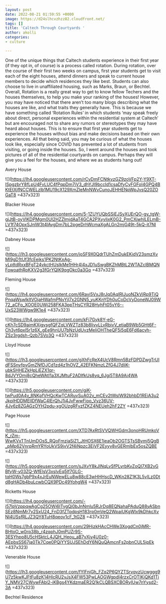 ```yaml
---
layout: post
date: 2022-08-21 01:59:55 +0000
image: https://d24slhcvzhzz82.cloudfront.net/
tags: []
title: 'Caltech Through Courtyards '
author: akolli
categories:
- culture

---
```

One of the unique things that Caltech students experience in their first year (if they opt in, of course) is a process called rotation. During rotation, over the course of their first two weeks on campus, first year students get to visit each of the eight houses, attend dinners and speak to current house members to decide which residences they like best. Students can also choose to live in unaffiliated housing, such as Marks, Braun, or Bechtel. Overall, Rotation is a really great way to get to know fellow Techers and the houses themselves, to help you make your ranking of the houses! However, you may have noticed that there aren’t too many blogs describing what the houses are like, and what traits they generally have. This is because we have something called ‘Rotation Rules’ in which students ‘may speak freely about direct, personal experiences within the residential system at Caltech’ but are encouraged not to share any rumors or stereotypes they may have heard about houses. This is to ensure that first year students get to experience the houses without bias and make decisions based on their own experiences. All that being said, you may be curious of what the houses look like, especially since COVID has prevented a lot of students from visiting, or going inside the houses. So, I went around the houses and took pictures of all of the residential courtyards on campus. Perhaps they will give you a feel for the houses, and where we as students hang out!

Avery House

![](https://lh4.googleusercontent.com/rCvDmFCNtkvzGZ9zoVFp2Y-Y9XT-ISpgzbrY8fLpU4FvLUC4fPqpDm7jV3_dhYJI9bccId1csaDfyCyFGFoI4GPQ4BKtEtXjfNCCWELzlb1MU19cX129XmZIeMnNWvCunoJEHHENpWpJvsQ20ZOGaT8 =437x323)

Blacker House

![](https://lh4.googleusercontent.com/5-1ZUYUQbSSiEJSyXUErQO-gy_tgW-gjJtB-oyVlKDPMgm0UI2HZZlmjdAaT4GCA2PXyvIixK0G2_PmCXjwhILELmB-LV1f74OpxSJnlW3t4lAvgDm7bL2pgeDrhWcmaXgALGn2mjG49t-5kQ-it7NI =437x323)

Dabney House

![](https://lh3.googleusercontent.com/joSF9X0QdrTUhZmDukEKidV23smzXvMl9gD1tUf3fcEeiks1PK2NtKxAg-vLpttdRxxBFgT24vkctHUsIkMe1HHr4l4xJD1uSwgBKZhMBtL2WTAZclBMQNFowoathRoKXV2g3fGrYQIK9qgOkc0a3Go =437x323)

Fleming House

![](https://lh4.googleusercontent.com/6Ravi5VxJ8rJq0AqlRIJuoNZkVjRp9TiQPnqaWswlkltVOjaHWafmPNvYjl7x2GNN5_yuKKnYDh0uCoDcVyDoneWJ09W72_aCFo_XOOE0UWj258FKA3ppTHsCYR28HyhFt05vY6--UxS23WWgw9K1e4 =437x323)

![](https://lh4.googleusercontent.com/kFj7Gyk8Y-eG-cKh7cSD9aimKXjgysgfQFZqLVWZTz83b8livvLLvRbivV_etiaB9Wb5GHt6F-Ch3vt6pxl5r1z6X_gEe9hnUU7bNzUdUvzMeIiOHTheQF5i5qE6Fd6acvh-ZSz3rgdsh-Qzb7SVo3Q =437x323)

Lloyd House

![](https://lh3.googleusercontent.com/gXhFcReX4UcV8Rmn5BzFDPDZwgTrUIdFSSnyfpvGmZNfDJCd1zd4z1hOVZ_42EFKNmzLZfG4J7dliK-ubkSHHEZkHpLiEZX1qr-8dJVYOmj8cQheWAtI1a3XJMtuF2ADIfkUs8yq_6Jgi5T8A9Ai4WA =437x323)

![](https://lh5.googleusercontent.com/gjK-twPud0A4v_8NKpfVHQcKwTCARuvSuA02v_mCEv2tWslW92bhbD1REiA3u2JkplHDDMElIDfWaC4lErQhJ1i4JvFwwFioo_Vyz36UV-4Jv6z8ZGAGzOYH2pdu-xgOUzgRFvzfZKZ4NEUeh2hF2ZY =437x323)

Page House

![](https://lh5.googleusercontent.com/XTD7AxRtSVVQWHGdm3onoHRUmkoVK_rZm-WwKVxTTnUmDOsS_RQoFmziaSiZ1_JtHOSX6E1ieaOb2OGTSTsSBvmj5QgB_pMp62VnrpRmYRYoUkVS9jvV2f4iNpzc3EiVF2Eyyv8vGERmlbEx5osZQBE =437x323)

![](https://lh5.googleusercontent.com/sJXvY8kJINqLvSfPLyrbKvZoQI7XB2yGBfyW-y03ZQ-WfElsV3xsIvEq5If7GLG-tqH0Ws7gbP9x4xJrEuNWewELu8w88cE3wHHHscD_WKn28Z1K3L5vILz0Dtd8gHADb4buLcwbCQX9PDc49YohgW4 =437x323)

Ricketts House

![](https://lh4.googleusercontent.com/-i57lpVzppqwAgCg25OWi6ITvgQj0bJnNmlu5RJrDq8EQNahaPAduQ88yASbnSEz8NmMr7y2SxU24_FnD3fZTpdpsH183rp0mVeQ2WpaiUKgWlx9kDhkcXvNI4USsfRLJZ3QY8TuH8qeov1cF_1tGZ8 =437x323)

![](https://lh4.googleusercontent.com/29HizkHAcCHWe3XogdCn0jMR-BHtoO_w0rp38b_r4zqphJ0mPUZr9S-3ESYhpp8U5cHSktcL4JQH_Heou_aB7vXjy4U0z0-AEpbsSS67ja0Tk7Cqe0PQiYYSUJSEhDdY6NQuQAmcnFs2pbnCUL5ipEk =437x323)

Venerable House

![](https://lh3.googleusercontent.com/fYlFnjGh_FZq2P6QYZTSrvqvzUcwggg9U7z5kwKJFtFu8zK14HlcRU2vJsX4FW53PwLAOGWgpdl4rzxCrOTIKiQKd1TiY_NMV27CWywFAbl2-iKBgs4YKdzmaER2Q1kCLQBSXCBORyIUw7nYysd2-3A =437x323)

Bechtel Residence
